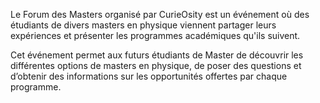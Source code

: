 Le Forum des Masters organisé par CurieOsity est un événement où des étudiants de divers masters en physique viennent partager leurs expériences et présenter les programmes académiques qu'ils suivent.

Cet événement permet aux futurs étudiants de Master de découvrir les différentes options de masters en physique, de poser des questions et d’obtenir des informations sur les opportunités offertes par chaque programme.
